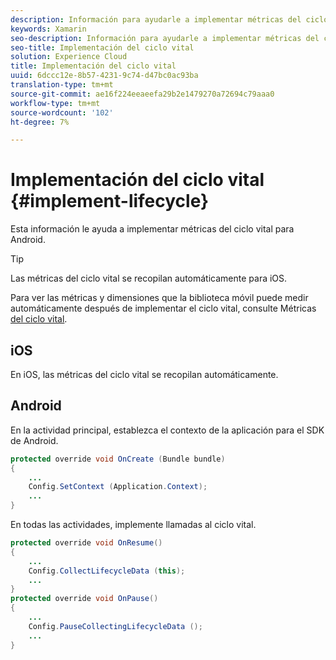 ```yaml
---
description: Información para ayudarle a implementar métricas del ciclo vital para Android. Las métricas del ciclo vital se recopilan automáticamente para iOS.
keywords: Xamarin
seo-description: Información para ayudarle a implementar métricas del ciclo vital para Android. Las métricas del ciclo vital se recopilan automáticamente para iOS.
seo-title: Implementación del ciclo vital
solution: Experience Cloud
title: Implementación del ciclo vital
uuid: 6dccc12e-8b57-4231-9c74-d47bc0ac93ba
translation-type: tm+mt
source-git-commit: ae16f224eeaeefa29b2e1479270a72694c79aaa0
workflow-type: tm+mt
source-wordcount: '102'
ht-degree: 7%

---
```



# Implementación del ciclo vital {#implement-lifecycle}

Esta información le ayuda a implementar métricas del ciclo vital para Android.

>[!TIP]
>
>Las métricas del ciclo vital se recopilan automáticamente para iOS.

Para ver las métricas y dimensiones que la biblioteca móvil puede medir automáticamente después de implementar el ciclo vital, consulte Métricas [del ciclo vital](/help/ios/metrics.md).

## iOS

En iOS, las métricas del ciclo vital se recopilan automáticamente.

## Android

En la actividad principal, establezca el contexto de la aplicación para el SDK de Android.

```java
protected override void OnCreate (Bundle bundle) 
{
    ... 
    Config.SetContext (Application.Context); 
    ... 
}
```

En todas las actividades, implemente llamadas al ciclo vital.

```java
protected override void OnResume()
{
    ...
    Config.CollectLifecycleData (this);
    ...
}
protected override void OnPause() 
{
    ...
    Config.PauseCollectingLifecycleData ();
    ...
}
```
